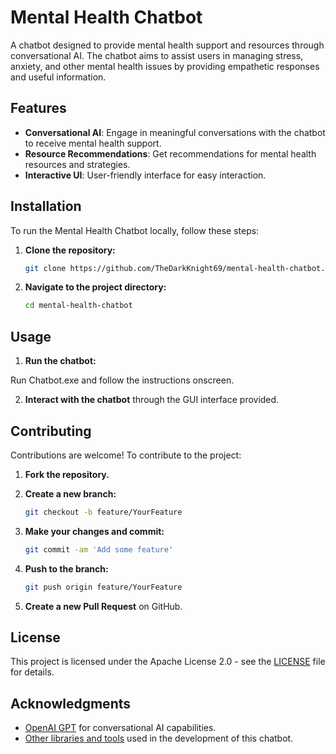 # Mental Health Chatbot

A chatbot designed to provide mental health support and resources through conversational AI. The chatbot aims to assist users in managing stress, anxiety, and other mental health issues by providing empathetic responses and useful information.

## Features

- **Conversational AI**: Engage in meaningful conversations with the chatbot to receive mental health support.
- **Resource Recommendations**: Get recommendations for mental health resources and strategies.
- **Interactive UI**: User-friendly interface for easy interaction.

## Installation

To run the Mental Health Chatbot locally, follow these steps:

1. **Clone the repository:**

   ```bash
   git clone https://github.com/TheDarkKnight69/mental-health-chatbot.git
   ```

2. **Navigate to the project directory:**

   ```bash
   cd mental-health-chatbot
   ```


## Usage

1. **Run the chatbot:**

  Run Chatbot.exe and follow the instructions onscreen.

2. **Interact with the chatbot** through the GUI interface provided.

## Contributing

Contributions are welcome! To contribute to the project:

1. **Fork the repository.**
2. **Create a new branch:**

   ```bash
   git checkout -b feature/YourFeature
   ```

3. **Make your changes and commit:**

   ```bash
   git commit -am 'Add some feature'
   ```

4. **Push to the branch:**

   ```bash
   git push origin feature/YourFeature
   ```

5. **Create a new Pull Request** on GitHub.

## License

This project is licensed under the Apache License 2.0 - see the [LICENSE](LICENSE) file for details.

## Acknowledgments

- [OpenAI GPT](https://www.openai.com) for conversational AI capabilities.
- [Other libraries and tools](https://github.com/TheDarkKnight69/mental-health-chatbot#requirements) used in the development of this chatbot.
